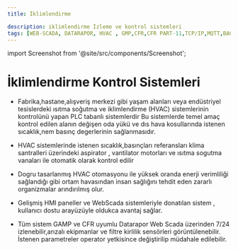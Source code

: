 ```yaml
---
title: İklimlendirme 

description: iklimlendirme İzleme ve kontrol sistemleri
tags: [WEB-SCADA, DATARAPOR, HVAC , GMP,CFR,CFR PART-11,TCP/IP,MQTT,BACNET,SCADA,VERI TOPLAMA]
---
```


import Screenshot from '@site/src/components/Screenshot';

# İklimlendirme Kontrol Sistemleri


  <Screenshot url='/img/sett6.png' />

 
* Fabrika,hastane,alışveriş merkezi gibi yaşam alanları veya endüstriyel tesislerdeki ısıtma soğutma ve iklimlendirme (HVAC) sistemlerinin kontrolünü yapan PLC tabanlı sistemlerdir Bu sistemlerde temel amaç kontrol edilen alanın değişen oda yükü ve dıs hava kosullarında istenen sıcaklık,nem basınç degerlerinin sağlanmasıdır.


 


* HVAC sistemlerinde istenen sıcaklık,basınçları referansları klima santralleri üzerindeki aspirator , vantilator motorları ve ısıtma sogutma vanaları ile otomatik olarak kontrol edilir
 
* Dogru tasarlanmış HVAC otomasyonu ile yüksek oranda enerji verimliliği sağlandığı gibi ortam havasından insan sağlığını tehdit eden zararlı organizmalar arındırılmış olur.







 * Gelişmiş HMI paneller ve WebScada sistemleriyle donatılan sistem , kullanıcı dostu arayüzüyle oldukca avantaj sağlar.

* Tüm sistem GAMP ve CFR uyumlu Datarapor Web Scada üzerinden 7/24 izlenebilir,arızalı ekipmanlar ve filtre kirlilik sensörleri görüntülenebilir. İstenen parametreler operator  yetkisince değiştirilip müdahale edilebilir.



 